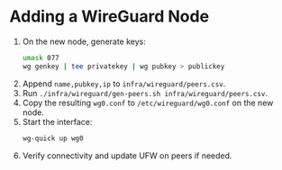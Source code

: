 <!-- FILE: /infra/wireguard/ADD_NODE.md -->
# Adding a WireGuard Node

1. On the new node, generate keys:
   ```bash
   umask 077
   wg genkey | tee privatekey | wg pubkey > publickey
   ```
2. Append `name,pubkey,ip` to `infra/wireguard/peers.csv`.
3. Run `./infra/wireguard/gen-peers.sh infra/wireguard/peers.csv`.
4. Copy the resulting `wg0.conf` to `/etc/wireguard/wg0.conf` on the new node.
5. Start the interface:
   ```bash
   wg-quick up wg0
   ```
6. Verify connectivity and update UFW on peers if needed.
